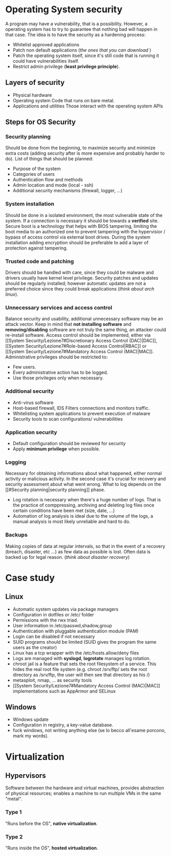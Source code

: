 # Operating System security
A program may have a vulnerability, that is a possibility.
However, a operating system has to try to guarantee that nothing bad will happen in that case.
The idea is to have the security as a hardening process:
- Whitelist approved applications
- Patch non default applications (*the ones that you can download* )
- Patch the operating system itself, since it's still code that is running it could have vulnerabilities itself.
- Restrict admin privilege (**least privilege principle**).
## Layers of security
- Physical hardware
- Operating system
  Code that runs on bare metal.
- Applications and utilities
  Those interact with the operating system APIs
## Steps for OS Security
### Security planning
Should be done from the beginning, to maximize security and minimize extra costs (adding security after is more expensive and probably harder to do).
List of things that should be planned:
- Purpose of the system
- Categories of users
- Authentication flow and methods
- Admin location and mode (local - ssh)
- Additional security mechanisms (firewall, logger, $\dots$)
### System installation
Should be done in a isolated environment, the most vulnerable state of the system.
If a connection is necessary it should be towards a **verified** site.
Secure boot is a technology that helps with BIOS tampering, limiting the boot media to an authorized one to prevent tampering with the hypervisior / bypass of access control via external boot drives.
During the system installation adding encryption should be preferable to add a layer of protection against tampering.
### Trusted code and patching
Drivers should be handled with care, since they could be malware and drivers usually have kernel level privilege.
Security patches and updates should be regularly installed; however automatic updates are not a preferred choice since they could break applications (*think about arch linux*).
### Unnecessary services and access control
Balance security and usability, additional unnecessary software may be an attack vector.
Keep in mind that **not installing software** and **removing/disabling** software are not truly the same thing, an attacker could re-install software.
Access control should be implemented, either via 
[[System Security/Lezione7#Discretionary Access Control (DAC)|DAC]], [[System Security/Lezione7#Role-based Access Control|RBAC]] or [[System Security/Lezione7#Mandatory Access Control (MAC)|MAC]].
Administrative privileges should be restricted to:
- Few users.
- Every administrative action has to be logged.
- Use those privileges only when necessary.
### Additional security
- Anti-virus software
- Host-based firewall, IDS
  Filters connections and monitors traffic.
- Whitelisting system applications to prevent execution of malware
- Security tools to scan configurations/ vulnerabilities
### Application security
- Default configuration should be reviewed for security 
- Apply **minimum privilege** when possible.
### Logging
Necessary for obtaining informations about what happened, either normal activity or malicious activity.
In the second case it's crucial for recovery and security assessment about what went wrong.
What to log depends on the [[#Security planning|security planning]] phase.
- Log rotation is necessary when there's a huge number of logs. That is the practice of comppressing, archiving and deleting log files once certain conditions have been met (size, date, $\dots$)
- Automation of log analysis is ideal due to the volume of the logs, a manual analysis is most likely unreliable and hard to do.
### Backups
Making copies of data at regular intervals, so that in the event of a recovery (breach, disaster, etc $\dots$) as few data as possible is lost. Often data is backed up for legal reason. (*think about disaster recovery*)
# Case study
## Linux
- Automatic system updates via package managers
- Configuration in dotfiles or /etc/ folder
- Permissions with the rwx triad.
- User information in /etc/passwd,shadow,group
- Authentication with pluggable authentication module (PAM)
- Login can be disabled if not necessary
- SUID programs should be limited (SUID gives the program the same users as the creator)
- Linux has a tcp wrapper with the /etc/hosts.allow/deny files
- Logs are managed with **syslogd**, **logrotate** manages log rotation.
- chroot jail is a feature that sets the root filesystem of a service. This hides the real root file system (e.g. chroot /srv/ftp/ sets the root directory as /srv/ftp, the user will then see that directory as his /)
- metasploit, nmap, $\dots$ as security tools
- [[System Security/Lezione7#Mandatory Access Control (MAC)|MAC]] implementations such as AppArmor and SELinux
## Windows
- Windows update
- Configuration in registry, a key-value database.
- fuck windows, not writing anything else (se lo becco all'esame porcono, mark my words).
# Virtualization
## Hypervisors
Software between the hardware and virtual machines, provides abstraction of physical resources; enables a machine to run multiple VMs in the same "metal".
### Type 1
"Runs before the OS", **native virtualization**.
### Type 2 
"Runs inside the OS", **hosted virtualization**.

